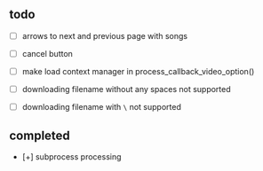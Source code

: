 ## todo

- [ ] arrows to next and previous page with songs
- [ ] cancel button
- [ ] make load context manager in process_callback_video_option()
- [ ] downloading filename without any spaces not supported
- [ ] downloading filename with `\` not supported


## completed

- [+] subprocess processing
